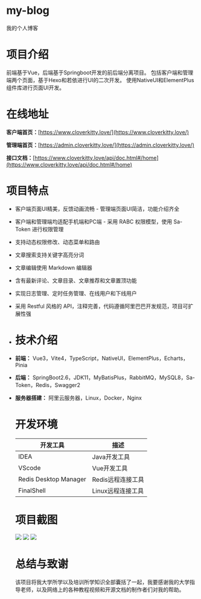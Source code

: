 # my-blog
我的个人博客

# 项目介绍 

前端基于Vue，后端基于Springboot开发的前后端分离项目。 包括客户端和管理端两个页面，基于Hexo和若依进行UI的二次开发。 使用NativeUI和ElementPlus组件库进行页面UI开发。 

# 在线地址 

**客户端首页：**[https://www.cloverkitty.love/](https://www.cloverkitty.love/) 

**管理端首页：**[https://admin.cloverkitty.love/](https://admin.cloverkitty.love/) 

**接口文档：**[https://www.cloverkitty.love/api/doc.html#/home](https://www.cloverkitty.love/api/doc.html#/home) 

# 项目特点

- 客户端页面UI精美，反馈动画流畅 - 管理端页面UI简洁，功能介绍齐全

- 客户端和管理端均适配手机端和PC端 - 采用 RABC 权限模型，使用 Sa-Token 进行权限管理

- 支持动态权限修改、动态菜单和路由

- 文章搜索支持关键字高亮分词 

- 文章编辑使用 Markdown 编辑器

- 含有最新评论、文章目录、文章推荐和文章置顶功能 

- 实现日志管理、定时任务管理、在线用户和下线用户

-  采用 Restful 风格的 API，注释完善，代码遵循阿里巴巴开发规范，项目可扩展性强 

- # 技术介绍 

- **前端：** Vue3，Vite4，TypeScript，NativeUI，ElementPlus，Echarts，Pinia 

- **后端：** SpringBoot2.6，JDK11，MyBatisPlus，RabbitMQ，MySQL8，Sa-Token，Redis，Swagger2  

- **服务器搭建：** 阿里云服务器，Linux，Docker，Nginx 

  # 开发环境 

  | 开发工具              | 描述              |
  | --------------------- | ----------------- |
  | IDEA                  | Java开发工具      |
  | VScode                | Vue开发工具       |
  | Redis Desktop Manager | Redis远程连接工具 |
  | FinalShell            | Linux远程连接工具 |

  # 项目截图 

  ![](https://static.cloverkitty.love/article/3649828fd8782b939f065564ce60692f.jpg) ![](https://static.cloverkitty.love/article/98ca7e96f772431822525e94c6bb65c4.jpg) ![](https://static.cloverkitty.love/article/23f9277a71c6170ee453333fb3b0a26a.jpg) 

  # 总结与致谢 

  该项目将我大学所学以及培训所学知识全部囊括了一起，我要感谢我的大学指导老师，以及网络上的各种教程视频和开源文档的制作者们对我的帮助。

